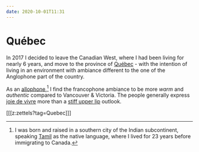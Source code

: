 ```yaml
---
date: 2020-10-01T11:31
---
```


# Québec

In 2017 I decided to leave the Canadian West, where I had been living for nearly 6 years, and move to the province of [Québec] - with the intention of living in an environment with ambiance different to the one of the Anglophone part of the country.

As an [allophone],[^india] I find the francophone ambiance to be more *warm* and *authentic* compared to Vancouver & Victoria. The people generally express [joie de vivre] more than a [stiff upper lip] outlook.

[[[z:zettels?tag=Quebec]]]

[^india]: I was born and raised in a southern city of the Indian subcontinent, speaking [Tamil] as the native language, where I lived for 23 years before immigrating to Canada.

[Québec]: https://en.wikipedia.org/wiki/Quebec
[allophone]: https://en.wikipedia.org/wiki/Allophone_(Canada)
[stiff upper lip]: https://en.wikipedia.org/wiki/Stiff_upper_lip
[joie de vivre]: https://en.wikipedia.org/wiki/Joie_de_vivre
[Tamil]: https://en.wikipedia.org/wiki/Tamils
